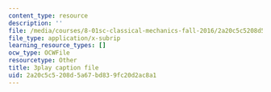 ```yaml
---
content_type: resource
description: ''
file: /media/courses/8-01sc-classical-mechanics-fall-2016/2a20c5c5208d5a67bd839fc20d2ac8a1_lkeX42KQjac.vtt
file_type: application/x-subrip
learning_resource_types: []
ocw_type: OCWFile
resourcetype: Other
title: 3play caption file
uid: 2a20c5c5-208d-5a67-bd83-9fc20d2ac8a1
---
```

